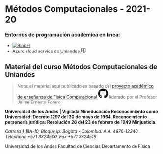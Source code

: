 # Métodos Computacionales - 2021-20

### Entornos de programación académica en línea:
* [![Binder](https://mybinder.org/badge_logo.svg)](https://mybinder.org/v2/gh/asegura4488/MetodosComputacionales202120/main)
* Azure cloud service de [Uniandes ![Uniandes](imagenes/andes_32px.png)](http://facciencias.az.uniandes.edu.co/jhub/)

## Material del curso Métodos Computacionales de Uniandes

> Nota: el material aquí publicado es basado del [proyecto académico de enseñanza de Física Computacional ![ComputoCienciasUniandes](imagenes/GitHub-Mark-32px.png)](http://computocienciasuniandes.github.io/) liderado por el Profesor Jaime Ernesto Forero

**Universidad de los Andes | Vigilada Mineducación
Reconocimiento como Universidad: Decreto 1297 del 30 de mayo de 1964.
Reconocimiento personería jurídica: Resolución 28 del 23 de febrero de 1949 Minjusticia.**

*Carrera 1 18A-10, Bloque Ip. Bogota - Colombia. A.A. 4976-12340.*   
*Telephone +571 3324500.*
*Fax +571 3324516*

Universidad de los Andes
Facultad de Ciencias
Departamento de Física
